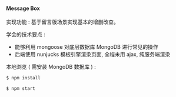 #### Message Box

实现功能 : 基于留言版场景实现基本的增删改查。

学会的技术要点 : 

* 能够利用 mongoose 对底层数据库 MongoDB 进行常见的操作
* 后端使用 nunjucks 模板引擎渲染页面, 全程未用 ajax, 纯服务端渲染

本地浏览 ( 需安装 MongoDB 数据库 ) :

```js
$ npm install 

$ npm start
```



